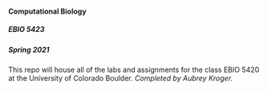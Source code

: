 #### Computational Biology 
##### EBIO 5423
##### Spring 2021
This repo will house all of the labs and assignments for the class EBIO 5420 at the University of Colorado Boulder.
_Completed by Aubrey Kroger._
